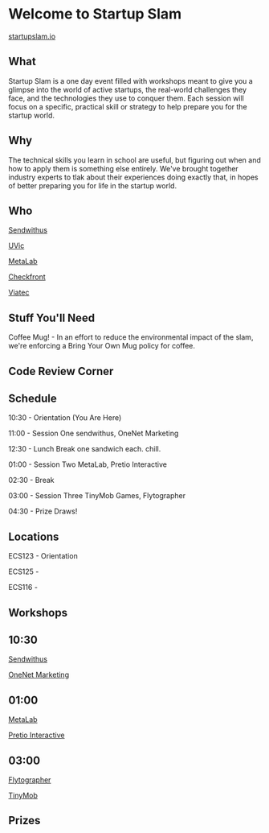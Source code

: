 Welcome to Startup Slam
=======================
[startupslam.io](http://www.startupslam.io)



What
----
Startup Slam is a one day event filled with workshops meant to give you a glimpse into the world of active startups, the real-world challenges they face, and the technologies they use to conquer them. Each session will focus on a specific, practical skill or strategy to help prepare you for the startup world.


Why
----
The technical skills you learn in school are useful, but figuring out when and how to apply them is something else entirely. We've brought together industry experts to tlak about their experiences doing exactly that, in hopes of better preparing you for life in the startup world.


Who
----
[Sendwithus](http://www.sendwithus.com)

[UVic](https://www.uvic.ca/)

[MetaLab](http://metalab.co/)

[Checkfront](https://www.checkfront.com/)

[Viatec](https://www.viatec.ca/cpages/home)

Stuff You'll Need
-----------------
Coffee Mug! - In an effort to reduce the environmental impact of the slam, we're enforcing a Bring Your Own Mug policy for coffee. 




Code Review Corner
------------------



Schedule
--------
10:30 - Orientation (You Are Here)

11:00 - Session One sendwithus, OneNet Marketing

12:30 - Lunch Break one sandwich each. chill.

01:00 - Session Two MetaLab, Pretio Interactive

02:30 - Break

03:00 - Session Three TinyMob Games, Flytographer

04:30 - Prize Draws!


Locations
---------
ECS123 - Orientation

ECS125 - 

ECS116 - 


Workshops
--------

## 10:30

[Sendwithus](https://github.com/sendwithus/startupslam/blob/master/workshops/sendwithus/README.md)

[OneNet Marketing](https://github.com/sendwithus/startupslam/blob/master/workshops/onenet/README.md)

## 01:00

[MetaLab](https://github.com/sendwithus/startupslam/blob/master/workshops/metalab/README.md)

[Pretio Interactive](https://github.com/sendwithus/startupslam/blob/master/workshops/pretio/README.md)

## 03:00

[Flytographer](https://github.com/sendwithus/startupslam/blob/master/workshops/flytographer/README.md)

[TinyMob](https://github.com/sendwithus/startupslam/blob/master/workshops/tinymob/README.md)


Prizes
------

